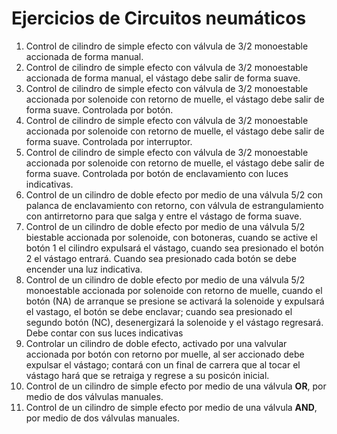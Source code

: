 # Ejercicios de Circuitos neumáticos

1. Control de cilindro de simple efecto con válvula de 3/2 monoestable accionada de forma manual.
2. Control de cilindro de simple efecto con válvula de 3/2 monoestable accionada de forma manual, el vástago debe salir de forma suave.
3. Control de cilindro de simple efecto con válvula de 3/2 monoestable accionada por solenoide con retorno de muelle, el vástago debe salir de forma suave. Controlada por botón.
4. Control de cilindro de simple efecto con válvula de 3/2 monoestable accionada por solenoide con retorno de muelle, el vástago debe salir de forma suave. Controlada por interruptor.
5. Control de cilindro de simple efecto con válvula de 3/2 monoestable accionada por solenoide con retorno de muelle, el vástago debe salir de forma suave. Controlada por botón de enclavamiento con luces indicativas.
6. Control de un cilindro de doble efecto por medio de una válvula 5/2 con palanca de enclavamiento con retorno, con válvula de estrangulamiento con antirretorno para que salga y entre el vástago de forma suave.
7. Control de un cilindro de doble efecto por medio de una válvula 5/2 biestable accionada por solenoide, con botoneras, cuando se active el botón 1 el cilindro expulsará el vástago, cuando sea presionado el botón 2 el vástago entrará. Cuando sea presionado cada botón se debe encender una luz indicativa.
8. Control de un cilindro de doble efecto por medio de una válvula 5/2 monoestable accionada por solenoide con retorno de muelle, cuando el botón (NA) de arranque se presione se activará la solenoide y expulsará el vastago, el botón se debe enclavar; cuando sea presionado el segundo botón (NC), desenergizará la solenoide y el vástago regresará. Debe contar con sus luces indicativas
9. Controlar un cilindro de doble efecto, activado por una valvular accionada por botón con retorno por muelle, al ser accionado debe expulsar el vástago; contará con un final de carrera que al tocar el vástago hará que se retraiga y regrese a su posicón inicial.
10. Control de un cilindro de simple efecto por medio de una válvula **OR**, por medio de dos válvulas manuales.
11. Control de un cilindro de simple efecto por medio de una válvula **AND**, por medio de dos válvulas manuales.
